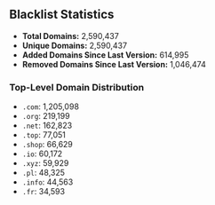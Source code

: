 ## Blacklist Statistics

- **Total Domains:** 2,590,437
- **Unique Domains:** 2,590,437
- **Added Domains Since Last Version:** 614,995
- **Removed Domains Since Last Version:** 1,046,474

### Top-Level Domain Distribution

-  `.com`: 1,205,098
-  `.org`: 219,199
-  `.net`: 162,823
-  `.top`: 77,051
-  `.shop`: 66,629
-  `.io`: 60,172
-  `.xyz`: 59,929
-  `.pl`: 48,325
-  `.info`: 44,563
-  `.fr`: 34,593

